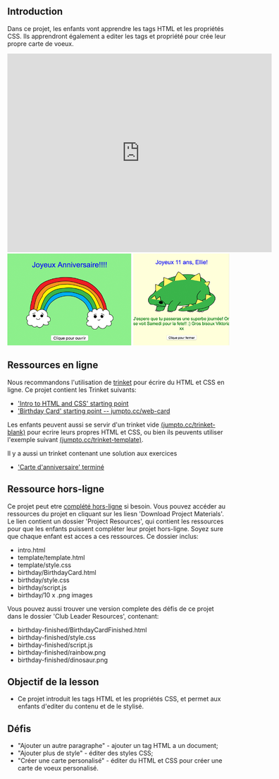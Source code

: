 ## Introduction

Dans ce projet, les enfants vont apprendre les tags HTML et les propriétés CSS. Ils apprendront également a editer les tags et propriété pour crée leur propre carte de voeux.

<div class="trinket">
  <iframe src="https://trinket.io/embed/html/e996dc0380?outputOnly=true&start=result" width="600" height="450" frameborder="0" marginwidth="0" marginheight="0" allowfullscreen>
  </iframe>
  <img src="images/birthday-final.png">
</div>

## Ressources en ligne

Nous recommandons l'utilisation de [trinket](https://trinket.io/) pour écrire du HTML et CSS en ligne. Ce projet contient les Trinket suivants:

+ ['Intro to HTML and CSS' starting point](https://trinket.io/html/850a678202)
+ ['Birthday Card' starting point  -- jumpto.cc/web-card](http://jumpto.cc/web-card)

Les enfants peuvent aussi se servir d'un trinket vide [(jumpto.cc/trinket-blank)](http://jumpto.cc/trinket-blank) pour ecrire leurs propres HTML et CSS, ou bien ils peuvents utiliser l'exemple suivant [(jumpto.cc/trinket-template)](http://jumpto.cc/trinket-template).

Il y a aussi un trinket contenant une solution aux exercices

+ ['Carte d'anniversaire' terminé](https://trinket.io/html/e996dc0380)

## Ressource hors-ligne

Ce projet peut etre [complété hors-ligne](../html-css.html) si besoin. Vous pouvez accéder au ressources du projet en cliquant sur les liesn 'Download Project Materials'. Le lien contient un dossier 'Project Resources', qui contient les ressources pour que les enfants puissent compléter leur projet hors-ligne. Soyez sure que chaque enfant est acces a ces ressources. Ce dossier inclus:

+ intro.html
+ template/template.html
+ template/style.css
+ birthday/BirthdayCard.html
+ birthday/style.css
+ birthday/script.js
+ birthday/10 x .png images

Vous pouvez aussi trouver une version complete des défis de ce projet dans le dossier 'Club Leader Resources', contenant:

+ birthday-finished/BirthdayCardFinished.html
+ birthday-finished/style.css
+ birthday-finished/script.js
+ birthday-finished/rainbow.png
+ birthday-finished/dinosaur.png

## Objectif de la lesson
+ Ce projet introduit les tags HTML et les propriétés CSS, et permet aux enfants d'editer du contenu et de le stylisé.

## Défis
+ "Ajouter un autre paragraphe" - ajouter un tag HTML a un document;
+ "Ajouter plus de style" - éditer des styles CSS;
+ "Créer une carte personalisé" - éditer du HTML et CSS pour créer une carte de voeux personalisé.
